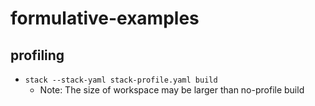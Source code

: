 # formulative-examples

## profiling

- `stack --stack-yaml stack-profile.yaml build`
  - Note: The size of workspace may be larger than no-profile build
